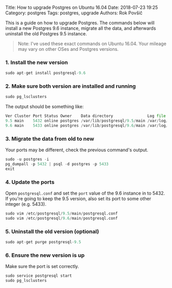 Title: How to upgrade Postgres on Ubuntu 16.04
Date: 2018-07-23 19:25
Category: postgres
Tags: postgres, upgrade
Authors: Rok Povšič

This is a guide on how to upgrade Postgres. The commands below will install a new Postgres 9.6 instance, migrate all the data, and afterwards uninstall the old Postgres 9.5 instance.

> Note: I've used these exact commands on Ubuntu 16.04. Your mileage may vary on other OSes and Postgres versions.

### 1. Install the new version

```python
sudo apt-get install postgresql-9.6
```

### 2. Make sure both version are installed and running

```python
sudo pg_lsclusters
```

The output should be something like:

```python
Ver Cluster Port Status Owner    Data directory               Log file
9.5 main    5432 online postgres /var/lib/postgresql/9.5/main /var/log/postgresql/postgresql-9.5-main.log
9.6 main    5433 online postgres /var/lib/postgresql/9.6/main /var/log/postgresql/postgresql-9.6-main.log
```

### 3. Migrate the data from old to new

Your ports may be different, check the previous command's output.

```python
sudo -u postgres -i
pg_dumpall -p 5432 | psql -d postgres -p 5433
exit
```

### 4. Update the ports

Open `postgresql.conf` and set the `port` value of the 9.6 instance in to 5432. If you're going to keep the 9.5 version, also set its port to some other integer (e.g. 5433).

```python
sudo vim /etc/postgresql/9.5/main/postgresql.conf
sudo vim /etc/postgresql/9.6/main/postgresql.conf
```

### 5. Uninstall the old version (optional)

```python
sudo apt-get purge postgresql-9.5
```

### 6. Ensure the new version is up

Make sure the port is set correctly.

```python
sudo service postgresql start
sudo pg_lsclusters
```